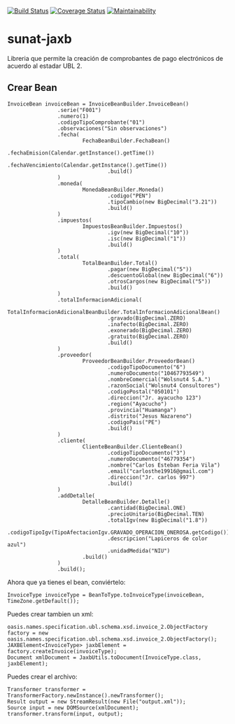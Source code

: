 [![Build Status](https://travis-ci.org/carlosthe19916/sunat-jaxb.svg?branch=master)](https://travis-ci.org/carlosthe19916/sunat-jaxb)
[![Coverage Status](https://coveralls.io/repos/github/carlosthe19916/sunat-jaxb/badge.svg?branch=master)](https://coveralls.io/github/carlosthe19916/sunat-jaxb?branch=master)
[![Maintainability](https://sonarcloud.io/api/project_badges/measure?project=carlosthe19916&metric=alert_status)](https://sonarcloud.io/dashboard?id=carlosthe19916)

# sunat-jaxb
Libreria que permite la creación de comprobantes de pago electrónicos de acuerdo al estadar UBL 2.

## Crear Bean

```
InvoiceBean invoiceBean = InvoiceBeanBuilder.InvoiceBean()
                .serie("F001")
                .numero(1)
                .codigoTipoComprobante("01")
                .observaciones("Sin observaciones")
                .fecha(
                        FechaBeanBuilder.FechaBean()
                                .fechaEmision(Calendar.getInstance().getTime())
                                .fechaVencimiento(Calendar.getInstance().getTime())
                                .build()
                )
                .moneda(
                        MonedaBeanBuilder.Moneda()
                                .codigo("PEN")
                                .tipoCambio(new BigDecimal("3.21"))
                                .build()
                )
                .impuestos(
                        ImpuestosBeanBuilder.Impuestos()
                                .igv(new BigDecimal("10"))
                                .isc(new BigDecimal("1"))
                                .build()
                )
                .total(
                        TotalBeanBuilder.Total()
                                .pagar(new BigDecimal("5"))
                                .descuentoGlobal(new BigDecimal("6"))
                                .otrosCargos(new BigDecimal("5"))
                                .build()
                )
                .totalInformacionAdicional(
                        TotalInformacionAdicionalBeanBuilder.TotalInformacionAdicionalBean()
                                .gravado(BigDecimal.ZERO)
                                .inafecto(BigDecimal.ZERO)
                                .exonerado(BigDecimal.ZERO)
                                .gratuito(BigDecimal.ZERO)
                                .build()
                )
                .proveedor(
                        ProveedorBeanBuilder.ProveedorBean()
                                .codigoTipoDocumento("6")
                                .numeroDocumento("10467793549")
                                .nombreComercial("Wolsnut4 S.A.")
                                .razonSocial("Wolsnut4 Consultores")
                                .codigoPostal("050101")
                                .direccion("Jr. ayacucho 123")
                                .region("Ayacucho")
                                .provincia("Huamanga")
                                .distrito("Jesus Nazareno")
                                .codigoPais("PE")
                                .build()
                )
                .cliente(
                        ClienteBeanBuilder.ClienteBean()
                                .codigoTipoDocumento("3")
                                .numeroDocumento("46779354")
                                .nombre("Carlos Esteban Feria Vila")
                                .email("carlosthe19916@gmail.com")
                                .direccion("Jr. carlos 997")
                                .build()
                )
                .addDetalle(
                        DetalleBeanBuilder.Detalle()
                                .cantidad(BigDecimal.ONE)
                                .precioUnitario(BigDecimal.TEN)
                                .totalIgv(new BigDecimal("1.8"))
                                .codigoTipoIgv(TipoAfectacionIgv.GRAVADO_OPERACION_ONEROSA.getCodigo())
                                .descripcion("Lapiceros de color azul")
                                .unidadMedida("NIU")
                        .build()
                )
                .build();
```


Ahora que ya tienes el bean, conviértelo:

```
InvoiceType invoiceType = BeanToType.toInvoiceType(invoiceBean, TimeZone.getDefault());
```

Puedes crear tambien un xml:
```
oasis.names.specification.ubl.schema.xsd.invoice_2.ObjectFactory factory = new oasis.names.specification.ubl.schema.xsd.invoice_2.ObjectFactory();
JAXBElement<InvoiceType> jaxbElement = factory.createInvoice(invoiceType);
Document xmlDocument = JaxbUtils.toDocument(InvoiceType.class, jaxbElement);
```

Puedes crear el archivo:
```
Transformer transformer = TransformerFactory.newInstance().newTransformer();
Result output = new StreamResult(new File("output.xml"));
Source input = new DOMSource(xmlDocument);
transformer.transform(input, output);
```